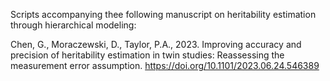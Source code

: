 Scripts accompanying thee following manuscript on heritability estimation through hierarchical modeling:

Chen, G., Moraczewski, D., Taylor, P.A., 2023. Improving accuracy and precision of heritability estimation in twin studies: Reassessing the measurement error assumption. https://doi.org/10.1101/2023.06.24.546389
